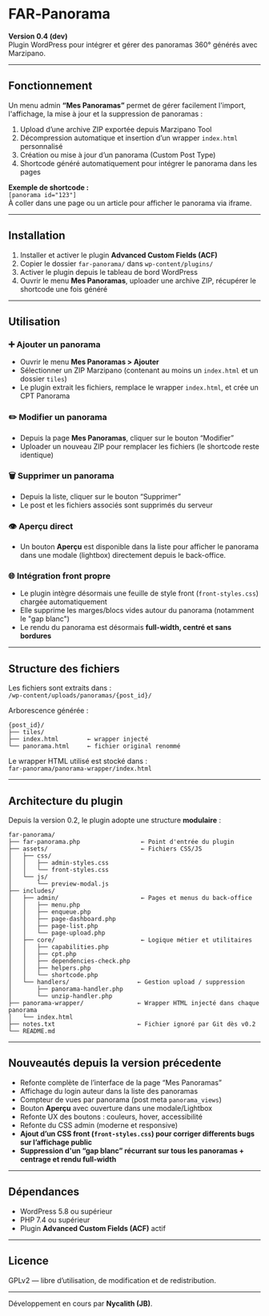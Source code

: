 # FAR‑Panorama

**Version 0.4 (dev)**  
Plugin WordPress pour intégrer et gérer des panoramas 360° générés avec Marzipano.

---

## Fonctionnement

Un menu admin **“Mes Panoramas”** permet de gérer facilement l'import, l'affichage, la mise à jour et la suppression de panoramas :

1. Upload d’une archive ZIP exportée depuis Marzipano Tool  
2. Décompression automatique et insertion d’un wrapper `index.html` personnalisé  
3. Création ou mise à jour d’un panorama (Custom Post Type)  
4. Shortcode généré automatiquement pour intégrer le panorama dans les pages

**Exemple de shortcode :**  
`[panorama id="123"]`  
À coller dans une page ou un article pour afficher le panorama via iframe.

---

## Installation

1. Installer et activer le plugin **Advanced Custom Fields (ACF)**  
2. Copier le dossier `far-panorama/` dans `wp-content/plugins/`  
3. Activer le plugin depuis le tableau de bord WordPress  
4. Ouvrir le menu **Mes Panoramas**, uploader une archive ZIP, récupérer le shortcode une fois généré

---

## Utilisation

### ➕ Ajouter un panorama

- Ouvrir le menu **Mes Panoramas > Ajouter**  
- Sélectionner un ZIP Marzipano (contenant au moins un `index.html` et un dossier `tiles`)  
- Le plugin extrait les fichiers, remplace le wrapper `index.html`, et crée un CPT Panorama

### ✏️ Modifier un panorama

- Depuis la page **Mes Panoramas**, cliquer sur le bouton “Modifier”  
- Uploader un nouveau ZIP pour remplacer les fichiers (le shortcode reste identique)

### 🗑️ Supprimer un panorama

- Depuis la liste, cliquer sur le bouton “Supprimer”  
- Le post et les fichiers associés sont supprimés du serveur

### 👁️ Aperçu direct

- Un bouton **Aperçu** est disponible dans la liste pour afficher le panorama dans une modale (lightbox) directement depuis le back-office.

### 🌐 Intégration front propre

- Le plugin intègre désormais une feuille de style front (`front-styles.css`) chargée automatiquement
- Elle supprime les marges/blocs vides autour du panorama (notamment le "gap blanc")
- Le rendu du panorama est désormais **full-width, centré et sans bordures**

---

## Structure des fichiers

Les fichiers sont extraits dans :  
`/wp-content/uploads/panoramas/{post_id}/`

Arborescence générée :

```text
{post_id}/
├── tiles/
├── index.html        ← wrapper injecté
└── panorama.html     ← fichier original renommé
```

Le wrapper HTML utilisé est stocké dans :  
`far-panorama/panorama-wrapper/index.html`

---

## Architecture du plugin

Depuis la version 0.2, le plugin adopte une structure **modulaire** :

```text
far-panorama/
├── far-panorama.php                 ← Point d'entrée du plugin
├── assets/                          ← Fichiers CSS/JS
│   ├── css/
│   │   ├── admin-styles.css
│   │   └── front-styles.css
│   └── js/
│       └── preview-modal.js
├── includes/
│   ├── admin/                       ← Pages et menus du back-office
│   │   ├── menu.php
│   │   ├── enqueue.php
│   │   ├── page-dashboard.php
│   │   ├── page-list.php
│   │   └── page-upload.php
│   ├── core/                        ← Logique métier et utilitaires
│   │   ├── capabilities.php
│   │   ├── cpt.php
│   │   ├── dependencies-check.php
│   │   ├── helpers.php
│   │   └── shortcode.php
│   └── handlers/                   ← Gestion upload / suppression
│       ├── panorama-handler.php
│       └── unzip-handler.php
├── panorama-wrapper/               ← Wrapper HTML injecté dans chaque panorama
│   └── index.html
├── notes.txt                       ← Fichier ignoré par Git dès v0.2
└── README.md
```

---

## Nouveautés depuis la version précedente

- Refonte complète de l’interface de la page “Mes Panoramas”
- Affichage du login auteur dans la liste des panoramas
- Compteur de vues par panorama (post meta `panorama_views`)
- Bouton **Aperçu** avec ouverture dans une modale/Lightbox
- Refonte UX des boutons : couleurs, hover, accessibilité
- Refonte du CSS admin (moderne et responsive)
- **Ajout d’un CSS front (`front-styles.css`) pour corriger differents bugs sur l’affichage public**
- **Suppression d'un “gap blanc” récurrant sur tous les panoramas + centrage et rendu full-width**

---

## Dépendances

- WordPress 5.8 ou supérieur  
- PHP 7.4 ou supérieur  
- Plugin **Advanced Custom Fields (ACF)** actif

---

## Licence

GPLv2 — libre d’utilisation, de modification et de redistribution.

---

Développement en cours par **Nycalith (JB)**.
